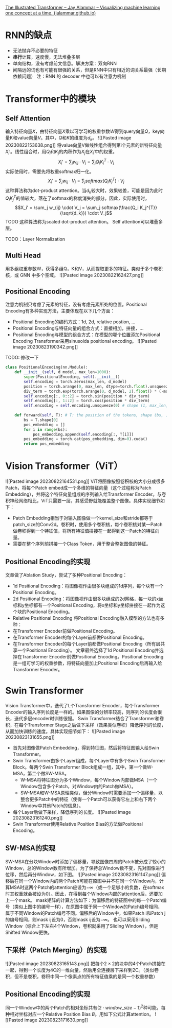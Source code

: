 [The Illustrated Transformer – Jay Alammar – Visualizing machine learning one concept at a time. (jalammar.github.io)](https://jalammar.github.io/illustrated-transformer/)
# RNN的缺点
- 无法抛弃不必要的特征
- **串行**计算，速度慢，无法堆叠多层
- 单向结构，没有考虑前文信息。解决方案：双向RNN
- 间隔远的词也有可能有很强的关系，但是RNN中只有相近的词关系最强（长期依赖问题）
注：RNN 的 decoder 中也可以有注意力机制

# Transformer中的模块
## Self Attention
输入特征向量$X$，由特征向量$X$乘以可学习的权重参数$W$得到query向量$Q$，key向量K和value向量$V$。其中，$Q$和$K$的维度为$d_k$。
![[Pasted image 20230822153638.png]]
将value向量V做线性组合得到第i个元素的新特征向量$X_i'$。线性组合时，用$Q_i$和$K_j$的内积作为$X_j$在$X_i'$中的权重。
$$X_i' = \sum_j w_{ij} \cdot V_j = \sum_j Q_i K_j^{T} \cdot V_j$$
实际使用时，需要先将权重softmax归一化。
$$X_i' = \sum_j w_{ij} \cdot V_j = \sum_j softmax(Q_i K_j^{T}) \cdot V_j$$
这种算法称为dot-product attention。当$d_k$较大时，效果较差，可能是因为此时$Q_i K_j^{T}$的值较大，落在了softmax的梯度消失的部分。因此，实际使用时，
$$X_i' = \sum_j w_{ij} \cdot V_j = \sum_j softmax(\frac{Q_i K_j^{T}}{\sqrt{d_k}}) \cdot V_j$$
TODO
这种算法称为scaled dot-product attention。
Self attention可以堆叠多层。

TODO：Layer Normalization

## Multi Head
用多组权重参数W，获得多组Q，K和V，从而提取更多的特征。类似于多个卷积核，或 GNN 中多个空域。
![[Pasted image 20230822162427.png]]

## Positional Encoding
注意力机制只考虑了元素的特征，没有考虑元素所处的位置。Positional Encoding有多种实现方法，主要体现在以下几个方面：
- Positional Encoding的编码方式：1d, 2d, relative postion, ...
- Positional Encoding与特征向量的组合方式：直接相加，拼接，...
- Positional Encoding与模型的组合方式：在模型的哪个位置添加Positional Encoding
Transformer采用sinusoida positional encoding。
![[Pasted image 20230823190342.png]]

TODO: 修改一下
```python
class PositionalEncoding(nn.Module):
    def __init__(self, d_model, max_len=1000):
        super(PositionalEncoding, self).__init__()
        self.encoding = torch.zeros(max_len, d_model)
        position = torch.arange(0, max_len, dtype=torch.float).unsqueeze(1)
        div_term = torch.exp(torch.arange(0, d_model, 2).float() * (-math.log(10000.0) / d_model))
        self.encoding[:, 0::2] = torch.sin(position * div_term)
        self.encoding[:, 1::2] = torch.cos(position * div_term)
        self.encoding = self.encoding.unsqueeze(0) # shape (1, max_len, d_model)
        
    def forward(self, T): # T: the position of the tokens, shape (bs, )
        bs = T.shape[0]
        pos_embedding = []
        for i in range(bs):
            pos_embedding.append(self.encoding[:, T[i]]) 
        pos_embedding = torch.cat(pos_embedding, dim=0).cuda() 
        return pos_embedding
```

# Vision Transformer（ViT）
![[Pasted image 20230822164531.png]]
ViT将图像按照卷积核的大小分成很多Patch，将每个Patch embed成一个多维的特征向量（这个过程称为Patch Embedding），并将这个特征向量组成的序列输入给Transformer Encoder。与卷积神经网络相比，ViT只需要一层，其感受野就能覆盖整个图像。具体实现细节如下：
- Patch Embedding相当于对输入图像做一个kernel_size和stride都等于patch_size的Conv2d。卷积时，使用多个卷积核，每个卷积核对某一Patch做卷积得到一个特征值，将所有特征值拼接在一起得到这一Patch的特征向量。
- 需要在整个序列前拼接一个Class Token，用于整合整张图像的特征。

## Positional Encoding的实现
文章做了Ablation Study，尝试了多种Positional Encoding：
- 1d Positional Encoding：将图像视作由很多块组成的1d序列，每个块有一个Positional Encoding。
- 2d Positional Encoding：将图像视作由很多块组成的2d网格，每一块的x坐标和y坐标都有一个Positional Encoding，将x坐标和y坐标拼接在一起作为这个块的Positional Encoding。
- Relative Positional Encoding
将Positional Encoding融入模型的方法也有多种：
- 在Transformer Encoder前做Positional Encoding。
- 在Transformer Encoder的每个Layer前都做Positional Encoding。
- 在Transformer Encoder的每个Layer前都做Positional Encoding（所有层共享一个Positional Encoding）。
文章最终选择了1d Positional Encoding并选择在Transformer Encoder前做Positional Encoding。Positional Encoding是一组可学习的权重参数，将特征向量加上Positional Encoding后再输入给Transformer Encoder。
	
# Swin Transformer
Vision Transformer中，迭代了L个Transformer Encoder，每个Transformer Encoder的输入序列长度是一样的。如果图像的分辨率较高，则序列的长度会很长，迭代多层encoder时训练很慢。
Swin Transformer结合了Transformer和卷积，在每个Transformer Stage之后做下采样（效果类似卷积）降低序列的长度，从而加快训练的速度。具体实现细节如下：
![[Pasted image 20230823131655.png]]
- 首先对图像做Patch Embedding，得到特征图，然后将特征图输入给Swin Transformer。
- Swin Transformer由多个Layer组成，每个Layer中有多个Swin Transformer Block。每两个Swin Transformer Block组成一组，其中，第一个做W-MSA，第二个做SW-MSA。
	- W-MSA将特征图分为多个Window，每个Window内部做MSA（一个Window包含多个Patch，对Window内的Patch做MSA）。
	- SW-MSA和W-MSA原理类似，但分Window时需要添加一个偏移量，以整合更多Patch中的特征（使得一个Patch可以获得它左上和右下两个Window中其他Patch的信息）。
- 每个Layer后做下采样，降低序列的长度。
![[Pasted image 20230823161240.png]]
- Swin Transformer使用Relative Position Bias的方法做Positional Encoding。

## SW-MSA的实现
SW-MSA在分块Window时添加了偏移量，导致图像四周的Patch被分成了较小的Window，总的Window数有所增加。为了保持总Window数不变，先对图像进行位移，然后再分Window，如下图。
![[Pasted image 20230823161147.png]]
偏移后在同一个Window内的两个Patch可能在原图中并不在同一个Window内，计算MSA时这两个Patch的attention应设为$-\infty$（或一个足够小的负数，在softmax时其权重就会被设为0）。因此，在得到每个Window内部的attention后，还要加上一个mask。
mask矩阵的计算方法如下：为偏移后的特征图中的每一个Patch编号（类似上图中的编号一样），在原图中属于同一个Window的Patch编号相同，属于不同Window的Patch编号不同。偏移后的Window中，如果Patch i和Patch j的编号相同，则mask ij设为0，否则mask ij设为$-\infty$。
也可以采用Sliding Window（综合上下左右4个Window，卷积就采用了Sliding Window），但是Shifted Window更快。

## 下采样（Patch Merging）的实现
![[Pasted image 20230823165143.png]]
把每个$2 \times 2$的块中的4个Patch拼接在一起，得到一个长度为4C的一维向量，然后用全连接层下采样到2C。（类似卷积，但不是卷积，卷积中同一个像素点的所有特征值乘的是同一个权重参数）

## Positional Encoding的实现
同一个Window中的两个Patch的相对坐标共有$(2 \cdot window\_size - 1)^2$种可能，每种相对坐标对应一个Relative Position Bias $B$。用如下公式计算attention。
![[Pasted image 20230823171630.png]]


